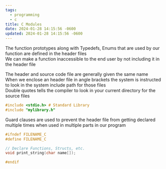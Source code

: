 ```yaml
---
tags:
  - programming
  - c
title: C Modules
date: 2024-01-28 14:15:56 -0600
updated: 2024-01-28 14:15:56 -0600
---
```


The function prototypes along with Typedefs, Enums that are used by our function are defined in the header files  
We can make a function inaccessible to the end user by not including it in the header file

The header and source code file are generally given the same name  
When we enclose an header file in angle brackets the system is instructed to look in the system include path for those files  
Double quotes tells the compiler to look in your current directory for the source files

````c
#include <stdio.h> # Standard Library
#include "mylibrary.h"
````

Guard clauses are used to prevent the header file from getting declared multiple times when used in multiple parts in our program

````c
#ifndef FILENAME_C
#define FILENAME_C

// Declare Functions, Structs, etc.
void print_string(char name[]);

#endif
````
